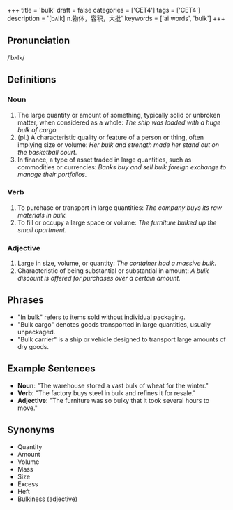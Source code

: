 +++
title = 'bulk'
draft = false
categories = ['CET4']
tags = ['CET4']
description = '[bʌlk] n.物体，容积，大批'
keywords = ['ai words', 'bulk']
+++

## Pronunciation
/ˈbʌlk/

## Definitions
### Noun
1. The large quantity or amount of something, typically solid or unbroken matter, when considered as a whole: *The ship was loaded with a huge bulk of cargo.*
2. (pl.) A characteristic quality or feature of a person or thing, often implying size or volume: *Her bulk and strength made her stand out on the basketball court.*
3. In finance, a type of asset traded in large quantities, such as commodities or currencies: *Banks buy and sell bulk foreign exchange to manage their portfolios.*

### Verb
1. To purchase or transport in large quantities: *The company buys its raw materials in bulk.*
2. To fill or occupy a large space or volume: *The furniture bulked up the small apartment.*

### Adjective
1. Large in size, volume, or quantity: *The container had a massive bulk.*
2. Characteristic of being substantial or substantial in amount: *A bulk discount is offered for purchases over a certain amount.*

## Phrases
- "In bulk" refers to items sold without individual packaging.
- "Bulk cargo" denotes goods transported in large quantities, usually unpackaged.
- "Bulk carrier" is a ship or vehicle designed to transport large amounts of dry goods.

## Example Sentences
- **Noun**: "The warehouse stored a vast bulk of wheat for the winter."
- **Verb**: "The factory buys steel in bulk and refines it for resale."
- **Adjective**: "The furniture was so bulky that it took several hours to move."

## Synonyms
- Quantity
- Amount
- Volume
- Mass
- Size
- Excess
- Heft
- Bulkiness (adjective)
